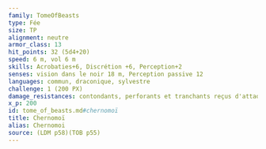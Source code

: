 ```yaml
---
family: TomeOfBeasts
type: Fée
size: TP
alignment: neutre
armor_class: 13
hit_points: 32 (5d4+20)
speed: 6 m, vol 6 m
skills: Acrobaties+6, Discrétion +6, Perception+2
senses: vision dans le noir 18 m, Perception passive 12
languages: commun, draconique, sylvestre
challenge: 1 (200 PX)
damage_resistances: contondants, perforants et tranchants reçus d'attaques non magiques qui ne sont pas infligées par des armes en argent.
x_p: 200
id: tome_of_beasts.md#chernomoï
title: Chernomoï
alias: Chernomoi
source: (LDM p58)(TOB p55)
---
```


